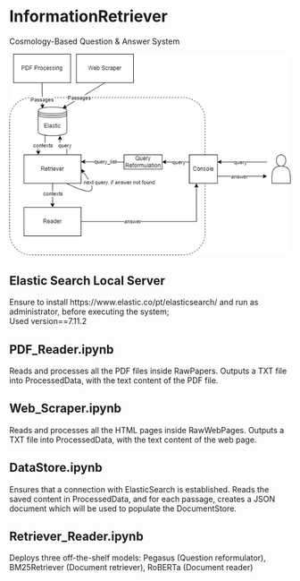 # InformationRetriever
Cosmology-Based Question &amp; Answer System


![alt text](https://github.com/Vlad-2299/InformationRetriever/blob/master/model.png?raw=true)


<h2>Elastic Search Local Server</h2>
Ensure to install https://www.elastic.co/pt/elasticsearch/ and run as administrator, before executing the system; <br>
Used version==7.11.2

<h2>PDF_Reader.ipynb</h2>
Reads and processes all the PDF files inside RawPapers. Outputs a TXT file into ProcessedData, with the text content of the PDF file.

<h2>Web_Scraper.ipynb</h2>
Reads and processes all the HTML pages inside RawWebPages. Outputs a TXT file into ProcessedData, with the text content of the web page.

<h2>DataStore.ipynb</h2>
Ensures that a connection with ElasticSearch is established. Reads the saved content in ProcessedData, and for each passage, creates a JSON document which will be used to populate the DocumentStore.

<h2>Retriever_Reader.ipynb</h2>
Deploys three off-the-shelf models: Pegasus (Question reformulator), BM25Retriever (Document retriever), RoBERTa (Document reader)
